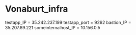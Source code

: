 # Vonaburt_infra
testapp_IP = 35.242.237.199
testapp_port = 9292
bastion_IP = 35.207.89.221
someinternalhost_IP = 10.156.0.5

